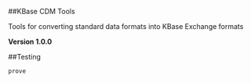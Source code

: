 ##KBase CDM Tools

Tools for converting standard data formats into KBase Exchange formats

**Version 1.0.0**

##Testing

    prove
    
